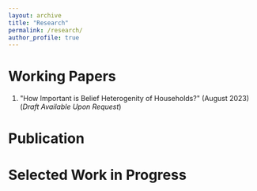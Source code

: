 ```yaml
---
layout: archive
title: "Research"
permalink: /research/
author_profile: true
---
```



# Working Papers

1. "How Important is Belief Heterogenity of Households?" (August 2023)<br>
    (*Draft Available Upon Request*)

# Publication


# Selected Work in Progress